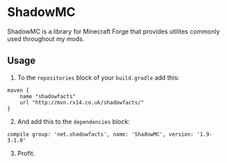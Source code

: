 # ShadowMC
ShadowMC is a library for Minecraft Forge that provides utilites commonly used throughout my mods.

## Usage
1. To the `repositories` block of your `build.gradle` add this:

```
maven {
	name "shadowfacts"
	url "http://mvn.rx14.co.uk/shadowfacts/"
}
```

2. And add this to the `dependencies` block:

```
compile group: 'net.shadowfacts', name: 'ShadowMC', version: '1.9-3.1.0'
```

3. Profit.
